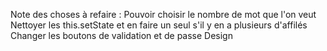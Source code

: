 Note des choses à refaire :
Pouvoir choisir le nombre de mot que l'on veut
Nettoyer les this.setState et en faire un seul s'il y en a plusieurs d'affilés
Changer les boutons de validation et de passe
Design
